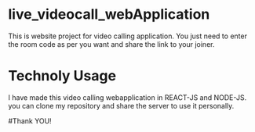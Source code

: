 # live_videocall_webApplication
This is website project for video calling application. You just need to enter the room code as per you want and share the link to your joiner.

# Technoly Usage
I have made this video calling webapplication in REACT-JS and NODE-JS. you can clone my repository and share the server to use it personally.

#Thank YOU!
